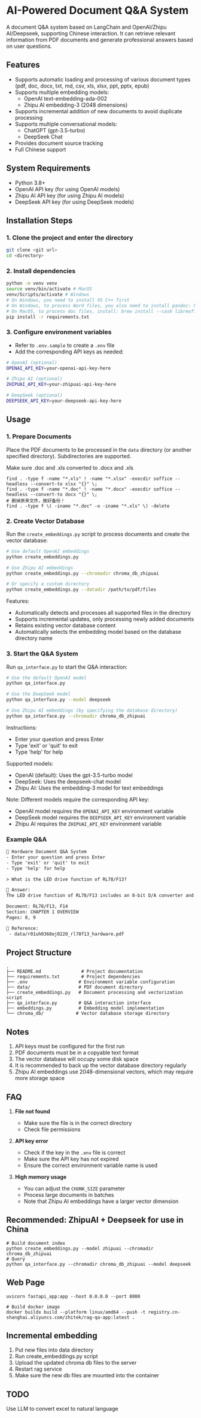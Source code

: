 # AI-Powered Document Q&A System

A document Q&A system based on LangChain and OpenAI/Zhipu AI/Deepseek, supporting Chinese interaction. It can retrieve relevant information from PDF documents and generate professional answers based on user questions.

## Features

- Supports automatic loading and processing of various document types (pdf, doc, docx, txt, md, csv, xls, xlsx, ppt, pptx, epub)
- Supports multiple embedding models:
  - OpenAI text-embedding-ada-002
  - Zhipu AI embedding-3 (2048 dimensions)
- Supports incremental addition of new documents to avoid duplicate processing
- Supports multiple conversational models:
  - ChatGPT (gpt-3.5-turbo)
  - DeepSeek Chat
- Provides document source tracking
- Full Chinese support

## System Requirements

- Python 3.8+
- OpenAI API key (for using OpenAI models)
- Zhipu AI API key (for using Zhipu AI models)
- DeepSeek API key (for using DeepSeek models)

## Installation Steps

### 1. Clone the project and enter the directory

```bash
git clone <git url>
cd <directory>
```

### 2. Install dependencies

```bash
python -m venv venv
source venv/bin/activate # MacOS
venv/Scripts/activate # Windows
# On Windows, you need to install VS C++ first
# On Windows, to process Word files, you also need to install pandoc: https://github.com/jgm/pandoc/releases
# On MacOS, to process doc files, install: brew install --cask libreoffice
pip install -r requirements.txt
```

### 3. Configure environment variables

- Refer to `.env.sample` to create a `.env` file
- Add the corresponding API keys as needed:

```bash
# OpenAI (optional)
OPENAI_API_KEY=your-openai-api-key-here

# Zhipu AI (optional)
ZHIPUAI_API_KEY=your-zhipuai-api-key-here

# DeepSeek (optional)
DEEPSEEK_API_KEY=your-deepseek-api-key-here
```

## Usage

### 1. Prepare Documents

Place the PDF documents to be processed in the `data` directory (or another specified directory). Subdirectories are supported.

Make sure .doc and .xls converted to .docx and .xls

```shell
find . -type f -name "*.xls" ! -name "*.xlsx" -execdir soffice --headless --convert-to xlsx "{}" \;
find . -type f -name "*.doc" ! -name "*.docx" -execdir soffice --headless --convert-to docx "{}" \;
# 删掉原来文件，做好备份！
find . -type f \( -iname "*.doc" -o -iname "*.xls" \) -delete
```

### 2. Create Vector Database

Run the `create_embeddings.py` script to process documents and create the vector database:

```bash
# Use default OpenAI embeddings
python create_embeddings.py

# Use Zhipu AI embeddings
python create_embeddings.py --chromadir chroma_db_zhipuai

# Or specify a custom directory
python create_embeddings.py --datadir /path/to/pdf/files
```

Features:

- Automatically detects and processes all supported files in the directory
- Supports incremental updates, only processing newly added documents
- Retains existing vector database content
- Automatically selects the embedding model based on the database directory name

### 3. Start the Q&A System

Run `qa_interface.py` to start the Q&A interaction:

```bash
# Use the default OpenAI model
python qa_interface.py

# Use the DeepSeek model
python qa_interface.py --model deepseek

# Use Zhipu AI embeddings (by specifying the database directory)
python qa_interface.py --chromadir chroma_db_zhipuai
```

Instructions:

- Enter your question and press Enter
- Type 'exit' or 'quit' to exit
- Type 'help' for help

Supported models:

- OpenAI (default): Uses the gpt-3.5-turbo model
- DeepSeek: Uses the deepseek-chat model
- Zhipu AI: Uses the embedding-3 model for text embeddings

Note: Different models require the corresponding API key:

- OpenAI model requires the `OPENAI_API_KEY` environment variable
- DeepSeek model requires the `DEEPSEEK_API_KEY` environment variable
- Zhipu AI requires the `ZHIPUAI_API_KEY` environment variable

### Example Q&A

```txt
🤖 Hardware Document Q&A System
- Enter your question and press Enter
- Type 'exit' or 'quit' to exit
- Type 'help' for help

> What is the LED drive function of RL78/F13?

🧠 Answer:
The LED drive function of RL78/F13 includes an 8-bit D/A converter and a built-in comparator. This chip supports a power supply voltage of 2.7 to 5.5V and operates normally at ambient temperatures from -40 to +105°C. In addition, RL78/F13 has LIN integration, suitable for general automotive electrical applications (such as motor control, door control, lighting control, etc.) and motorcycle engine control.

Document: RL78/F13, F14
Section: CHAPTER 1 OVERVIEW
Pages: 8, 9

📄 Reference:
 - data/r01uh0368ej0220_rl78f13_hardware.pdf
```

## Project Structure

```dir
.
├── README.md               # Project documentation
├── requirements.txt        # Project dependencies
├── .env                   # Environment variable configuration
├── data/                  # PDF document directory
├── create_embeddings.py   # Document processing and vectorization script
├── qa_interface.py        # Q&A interaction interface
├── embeddings.py          # Embedding model implementation
└── chroma_db/            # Vector database storage directory
```

## Notes

1. API keys must be configured for the first run
2. PDF documents must be in a copyable text format
3. The vector database will occupy some disk space
4. It is recommended to back up the vector database directory regularly
5. Zhipu AI embeddings use 2048-dimensional vectors, which may require more storage space

## FAQ

1. **File not found**
   - Make sure the file is in the correct directory
   - Check file permissions

2. **API key error**
   - Check if the key in the `.env` file is correct
   - Make sure the API key has not expired
   - Ensure the correct environment variable name is used

3. **High memory usage**
   - You can adjust the `CHUNK_SIZE` parameter
   - Process large documents in batches
   - Note that Zhipu AI embeddings have a larger vector dimension

## Recommended: ZhipuAI + Deepseek for use in China

```shell
# Build document index
python create_embeddings.py --model zhipuai --chromadir chroma_db_zhipuai
# Query
python qa_interface.py --chromadir chroma_db_zhipuai --model deepseek
```

## Web Page

```shell
uvicorn fastapi_app:app --host 0.0.0.0 --port 8000
```

```shell
# Build docker image
docker buildx build --platform linux/amd64 --push -t registry.cn-shanghai.aliyuncs.com/zhitek/rag-qa-app:latest .
```

## Incremental embedding

1. Put new files into data directory
2. Run create_embeddings.py script
3. Upload the updated chroma db files to the server
4. Restart rag service
5. Make sure the new db files are mounted into the container

## TODO

Use LLM to convert excel to natural language
